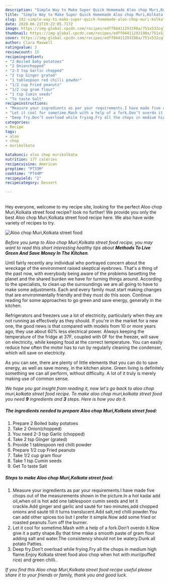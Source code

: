```yaml
---
description: "Simple Way to Make Super Quick Homemade Aloo chop Muri,Kolkata street food"
title: "Simple Way to Make Super Quick Homemade Aloo chop Muri,Kolkata street food"
slug: 102-simple-way-to-make-super-quick-homemade-aloo-chop-muri-kolkata-street-food
date: 2020-06-21T19:22:05.717Z
image: https://img-global.cpcdn.com/recipes/edff04411293198a/751x532cq70/aloo-chop-murikolkata-street-food-recipe-main-photo.jpg
thumbnail: https://img-global.cpcdn.com/recipes/edff04411293198a/751x532cq70/aloo-chop-murikolkata-street-food-recipe-main-photo.jpg
cover: https://img-global.cpcdn.com/recipes/edff04411293198a/751x532cq70/aloo-chop-murikolkata-street-food-recipe-main-photo.jpg
author: Clara Maxwell
ratingvalue: 3
reviewcount: 15
recipeingredient:
- "2 Boiled baby potatoes"
- "2 Onionchopped"
- "2-3 tsp Garlic chopped"
- "2 tsp Ginger grated"
- "1 tablespoon red chilli powder"
- "1/2 cup Fried peanuts"
- "1/2 cup gram flour"
- "1 tsp Cumin seeds"
- "To taste Salt"
recipeinstructions:
- "Measure your ingredients as par your requirements.I have made five chops out of the measurements shown in the picture.In a hot kadai add oil,when oil is hot add one tablespoon cumin seeds and let it crackle.Add ginger and garlic and sauté for two minutes,add chopped onions and sauté till it turns translucent.Add salt,red chilli powder.You can add other spices too but I prefer it simple.Now add some fried or roasted peanuts.Turn off the burner."
- "Let it cool for sometime.Mash with a help of a fork.Don’t overdo it.Now give it a patty shape.By that time make a smooth paste of gram flour adding salt and water.The consistency should not be watery.Dunk all potato Patties."
- "Deep fry.Don’t overload while frying.Fry all the chops in medium high flame.Enjoy Kolkata street food aloo chop when hot with muri(puffed rice) and green chilli.."
categories:
- Recipe
tags:
- aloo
- chop
- murikolkata

katakunci: aloo chop murikolkata 
nutrition: 177 calories
recipecuisine: American
preptime: "PT33M"
cooktime: "PT44M"
recipeyield: "2"
recipecategory: Dessert

---
```

<br>
Hey everyone, welcome to my recipe site, looking for the perfect Aloo chop Muri,Kolkata street food recipe? look no further! We provide you only the best Aloo chop Muri,Kolkata street food recipe here. We also have wide variety of recipes to try.
<br>


![Aloo chop Muri,Kolkata street food](https://img-global.cpcdn.com/recipes/edff04411293198a/751x532cq70/aloo-chop-murikolkata-street-food-recipe-main-photo.jpg)

<i>Before you jump to Aloo chop Muri,Kolkata street food recipe, you may want to read this short interesting healthy tips about 
<strong>Methods To Live Green And Save Money In The Kitchen</strong>.</i>
</br>

Until fairly recently any individual who portrayed concern about the wreckage of the environment raised skeptical eyebrows. That's a thing of the past now, with everybody being aware of the problems besetting the planet and the shared burden we have for turning things around. According to the specialists, to clean up the surroundings we are all going to have to make some adjustments. Each and every family must start making changes that are environmentally friendly and they must do this soon. Continue reading for some approaches to go green and save energy, generally in the kitchen.

Refrigerators and freezers use a lot of electricity, particularly when they are not running as effectively as they should. If you're in the market for a new one, the good news is that compared with models from 10 or more years ago, they use about 60% less electrical power. Always keeping the temperature of the fridge at 37F, coupled with 0F for the freezer, will save on electricity, while keeping food at the correct temperature. You can easily reduce how often the motor has to run by regularly cleaning the condenser, which will save on electricity.

As you can see, there are plenty of little elements that you can do to save energy, as well as save money, in the kitchen alone. Green living is definitely something we can all perform, without difficulty. A lot of it truly is merely making use of common sense.


<i>We hope you got insight from reading it, now let's go back to aloo chop muri,kolkata street food recipe. To make aloo chop muri,kolkata street food you need <strong>9</strong> ingredients and <strong>3</strong> steps. Here is how you do it.
</i>

##### The ingredients needed to prepare Aloo chop Muri,Kolkata street food:

1. Prepare 2 Boiled baby potatoes
1. Take 2 Onion(chopped)
1. You need 2-3 tsp Garlic (chopped)
1. Take 2 tsp Ginger (grated)
1. Provide 1 tablespoon red chilli powder
1. Prepare 1/2 cup Fried peanuts
1. Take 1/2 cup gram flour
1. Take 1 tsp Cumin seeds
1. Get To taste Salt


##### Steps to make Aloo chop Muri,Kolkata street food:

1. Measure your ingredients as par your requirements.I have made five chops out of the measurements shown in the picture.In a hot kadai add oil,when oil is hot add one tablespoon cumin seeds and let it crackle.Add ginger and garlic and sauté for two minutes,add chopped onions and sauté till it turns translucent.Add salt,red chilli powder.You can add other spices too but I prefer it simple.Now add some fried or roasted peanuts.Turn off the burner.
1. Let it cool for sometime.Mash with a help of a fork.Don’t overdo it.Now give it a patty shape.By that time make a smooth paste of gram flour adding salt and water.The consistency should not be watery.Dunk all potato Patties.
1. Deep fry.Don’t overload while frying.Fry all the chops in medium high flame.Enjoy Kolkata street food aloo chop when hot with muri(puffed rice) and green chilli..


<i>If you find this Aloo chop Muri,Kolkata street food recipe useful please share it to your friends or family, thank you and good luck.</i>
